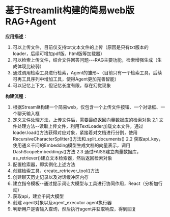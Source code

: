 # 基于Streamlit构建的简易web版 RAG+Agent
**应用描述**：
1. 可以上传文件，目前仅支持txt文本文件的上传（原因是只有txt版本的loader，后续可增加pdf版、html版等加载器）
2. 可以检索上传文件，结合文件回答问题---RAG主要功能，检索增强生成（生成体现比较弱）
3. 通过调用检索工具进行检索，Agent的雏形~（目前只有一个检索工具，后续可再工具序列中增加工具，使得Agent更加完善智能）
4. 可以记忆上下文，但记忆长度有限，存在幻觉现象

**构建流程**：
1. 根据Streamlit构建一个简易web，仅包含一个上传文件按钮、一个对话框、一个聊天输入框
2. 定义文件处理方法，上传文件后，需要最终返回向量数据库的检索对象
    2.1 文件处理方法--读取上传文件，利用TextLoader加载文本文件，通过loader.load()方法获得对应对象，紧接着对文档进行分割，使用RecursiveCharacterSplitter()方法和.split_documents()
    2.2 获取api_key，使用通义千问的Embedding模型生成文档的向量表示，调用DashScopeEmbeddings()方法
    2.3 通过FAISS建立向量数据库，as_retriever()建立文本检索器，然后返回检索对象
3. 配置检索器，即实例化上述方法
4. 创建检索工具，create_retriever_tool()方法
5. 创建聊天历史记录以及对话缓冲区内存
6. 建立指令模板--通过提示词让大模型与工具进行协同作用，React（分析加行动）
7. 获取api，建立千问大模型
8. 创建 agent对象以及agent_executor agent执行器
9. 判断用户是否输入查询，然后执行agent并获取响应，得到回复
